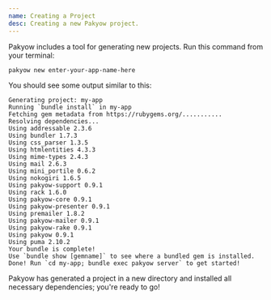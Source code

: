 ```yaml
---
name: Creating a Project
desc: Creating a new Pakyow project.
---
```


Pakyow includes a tool for generating new projects. Run this
command from your terminal:

```
pakyow new enter-your-app-name-here
```

You should see some output similar to this:

```
Generating project: my-app
Running `bundle install` in my-app
Fetching gem metadata from https://rubygems.org/...........
Resolving dependencies...
Using addressable 2.3.6
Using bundler 1.7.3
Using css_parser 1.3.5
Using htmlentities 4.3.3
Using mime-types 2.4.3
Using mail 2.6.3
Using mini_portile 0.6.2
Using nokogiri 1.6.5
Using pakyow-support 0.9.1
Using rack 1.6.0
Using pakyow-core 0.9.1
Using pakyow-presenter 0.9.1
Using premailer 1.8.2
Using pakyow-mailer 0.9.1
Using pakyow-rake 0.9.1
Using pakyow 0.9.1
Using puma 2.10.2
Your bundle is complete!
Use `bundle show [gemname]` to see where a bundled gem is installed.
Done! Run `cd my-app; bundle exec pakyow server` to get started!
```

Pakyow has generated a project in a new directory and installed
all necessary dependencies; you're ready to go!
